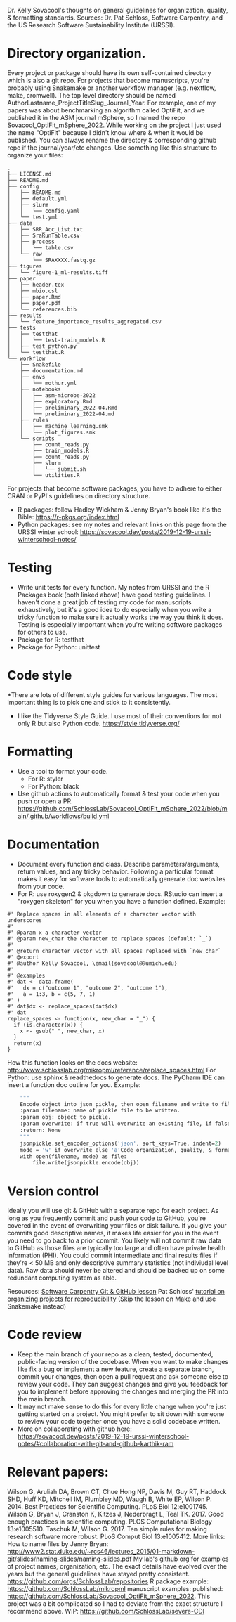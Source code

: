 Dr. Kelly Sovacool's thoughts on  general guidelines for organization, quality, & formatting standards. Sources: Dr. Pat Schloss, Software Carpentry, and the US Research Software Sustainability Institute (URSSI). 

# Directory organization.
Every project or package should have its own self-contained directory which is also a git repo. 
For projects that become manuscripts, you're probably using Snakemake or another workflow manager (e.g. nextflow, make, cromwell). The top level directory should be named AuthorLastname_ProjectTitleSlug_Journal_Year. For example, one of my papers was about benchmarking an algorithm called OptiFit, and we published it in the ASM journal mSphere, so I named the repo Sovacool_OptiFit_mSphere_2022. While working on the project I just used the name "OptiFit" because I didn't know where & when it would be published. You can always rename the directory & corresponding github repo if the journal/year/etc changes. Use something like this structure to organize your files:
```
.
├── LICENSE.md
├── README.md
├── config
│   ├── README.md
│   ├── default.yml
│   ├── slurm
│   │   └── config.yaml
│   └── test.yml
├── data
│   ├── SRR_Acc_List.txt
│   ├── SraRunTable.csv
│   ├── process
│   │   └── table.csv
│   └── raw
│       └── SRAXXXX.fastq.gz
├── figures
│   └── figure-1_ml-results.tiff
├── paper
│   ├── header.tex
│   ├── mbio.csl
│   ├── paper.Rmd
│   ├── paper.pdf
│   └── references.bib
├── results
│   └── feature_importance_results_aggregated.csv
├── tests
│   ├── testthat
│   │   └── test-train_models.R
│   ├── test_python.py
│   └── testthat.R
└── workflow
    ├── Snakefile
    ├── documentation.md
    ├── envs
    │   └── mothur.yml
    ├── notebooks
    │   ├── asm-microbe-2022
    │   ├── exploratory.Rmd
    │   ├── preliminary_2022-04.Rmd
    │   └── preliminary_2022-04.md
    ├── rules
    │   ├── machine_learning.smk
    │   └── plot_figures.smk
    └── scripts
        ├── count_reads.py
        ├── train_models.R
        ├── count_reads.py
        ├── slurm
        │   └── submit.sh
        └── utilities.R
```

For projects that become software packages, you have to adhere to either CRAN or PyPI's guidelines on directory structure.
* R packages: follow Hadley Wickham & Jenny Bryan's book like it's the Bible: https://r-pkgs.org/index.html
* Python packages: see my notes and relevant links on this page from the URSSI winter school: https://sovacool.dev/posts/2019-12-19-urssi-winterschool-notes/

# Testing
* Write unit tests for every function. My notes from URSSI and the R Packages book (both linked above) have good testing guidelines. I haven't done a great job of testing my code for manuscripts exhaustively, but it's a good idea to do especially when you write a tricky function to make sure it actually works the way you think it does. Testing is especially important when you're writing software packages for others to use.
* Package for R: testthat
* Package for Python: unittest

# Code style
*There are lots of different style guides for various languages. The most important thing is to pick one and stick to it consistently.
* I like the Tidyverse Style Guide. I use most of their conventions for not only R but also Python code. https://style.tidyverse.org/

# Formatting
* Use a tool to format your code.
  * For R: styler
  * For Python: black
* Use github actions to automatically format & test your code when you push or open a PR. https://github.com/SchlossLab/Sovacool_OptiFit_mSphere_2022/blob/main/.github/workflows/build.yml

# Documentation
* Document every function and class. Describe parameters/arguments, return values, and any tricky behavior. Following a particular format makes it easy for software tools to automatically generate doc websites from your code.
* For R: use roxygen2 & pkgdown to generate docs. RStudio can insert a "roxygen skeleton" for you when you have a function defined. 
Example:
```
#' Replace spaces in all elements of a character vector with underscores
#'
#' @param x a character vector
#' @param new_char the character to replace spaces (default: `_`)
#'
#' @return character vector with all spaces replaced with `new_char`
#' @export
#' @author Kelly Sovacool, \email{sovacool@@umich.edu}
#'
#' @examples
#' dat <- data.frame(
#'   dx = c("outcome 1", "outcome 2", "outcome 1"),
#'   a = 1:3, b = c(5, 7, 1)
#' )
#' dat$dx <- replace_spaces(dat$dx)
#' dat
replace_spaces <- function(x, new_char = "_") {
  if (is.character(x)) {
    x <- gsub(" ", new_char, x)
  }
  return(x)
}
```
How this function looks on the docs website: http://www.schlosslab.org/mikropml/reference/replace_spaces.html
For Python: use sphinx & readthedocs to generate docs. The PyCharm IDE can insert a function doc outline for you. Example:
```def write_pickle(filename, obj, overwrite=True):
    """
    Encode object into json pickle, then open filename and write to file in sorted, human-readable json.
    :param filename: name of pickle file to be written.
    :param obj: object to pickle.
    :param overwrite: if true will overwrite an existing file, if false will append to existing file.
    :return: None
    """
    jsonpickle.set_encoder_options('json', sort_keys=True, indent=2)
    mode = 'w' if overwrite else 'a'Code organization, quality, & formatting standards
    with open(filename, mode) as file:
        file.write(jsonpickle.encode(obj))
```

# Version control
Ideally you will use git & GitHub with a separate repo for each project. As long as you frequently commit and push your code to GitHub, you're covered in the event of overwriting your files or disk failure. If you give your commits good descriptive names, it makes life easier for you in the event you need to go back to a prior commit. You likely will not commit raw data to GitHub as those files are typically too large and often have private health information (PHI). You could commit intermediate and final results files if they're < 50 MB and only descriptive summary statistics (not indiviudal level data). Raw data should never be altered and should be backed up on some redundant computing system as able.

Resources:
[Software Carpentry Git & GitHub lesson](https://umcarpentries.org/intro-curriculum-r/03-intro-git-github/index.html)
Pat Schloss' [tutorial on organizing projects for reproducibility](https://riffomonas.org/reproducible_research/) (Skip the lesson on Make and use Snakemake instead) 


# Code review
* Keep the main branch of your repo as a clean, tested, documented, public-facing version of the codebase. When you want to make changes like fix a bug or implement a new feature, create a separate branch, commit your changes, then open a pull request and ask someone else to review your code. They can suggest changes and give you feedback for you to implement before approving the changes and merging the PR into the main branch.
* It may not make sense to do this for every little change when you're just getting started on a project. You might prefer to sit down with someone to review your code together once you have a solid codebase written.
* More on collaborating with github here: https://sovacool.dev/posts/2019-12-19-urssi-winterschool-notes/#collaboration-with-git-and-github-karthik-ram

# Relevant papers:
Wilson G, Aruliah DA, Brown CT, Chue Hong NP, Davis M, Guy RT, Haddock SHD, Huff KD, Mitchell IM, Plumbley MD, Waugh B, White EP, Wilson P. 2014. Best Practices for Scientific Computing. PLoS Biol 12:e1001745.
Wilson G, Bryan J, Cranston K, Kitzes J, Nederbragt L, Teal TK. 2017. Good enough practices in scientific computing. PLOS Computational Biology 13:e1005510.
Taschuk M, Wilson G. 2017. Ten simple rules for making research software more robust. PLoS Comput Biol 13:e1005412.
More links:
How to name files by Jenny Bryan: http://www2.stat.duke.edu/~rcs46/lectures_2015/01-markdown-git/slides/naming-slides/naming-slides.pdf
My lab's github org for examples of project names, organization, etc. The exact details have evolved over the years but the general guidelines have stayed pretty consistent. https://github.com/orgs/SchlossLab/repositories
R package example: https://github.com/SchlossLab/mikropml
manuscript examples:
published: https://github.com/SchlossLab/Sovacool_OptiFit_mSphere_2022. This project was a bit complicated so I had to deviate from the exact structure I recommend above.
WIP:  https://github.com/SchlossLab/severe-CDI
